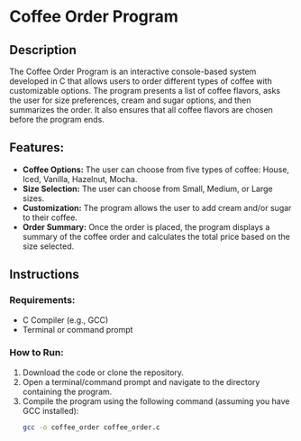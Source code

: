 # Coffee Order Program

## Description

The Coffee Order Program is an interactive console-based system developed in C that allows users to order different types of coffee with customizable options. The program presents a list of coffee flavors, asks the user for size preferences, cream and sugar options, and then summarizes the order. It also ensures that all coffee flavors are chosen before the program ends.

## Features:
- **Coffee Options:** The user can choose from five types of coffee: House, Iced, Vanilla, Hazelnut, Mocha.
- **Size Selection:** The user can choose from Small, Medium, or Large sizes.
- **Customization:** The program allows the user to add cream and/or sugar to their coffee.
- **Order Summary:** Once the order is placed, the program displays a summary of the coffee order and calculates the total price based on the size selected.

## Instructions

### Requirements:
- C Compiler (e.g., GCC)
- Terminal or command prompt

### How to Run:
1. Download the code or clone the repository.
2. Open a terminal/command prompt and navigate to the directory containing the program.
3. Compile the program using the following command (assuming you have GCC installed):
   ```bash
   gcc -o coffee_order coffee_order.c
